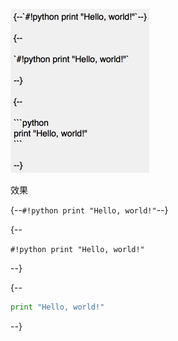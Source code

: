 ![](../img/nest_block_hl_red.png)

效果

{--`#!python print "Hello, world!"`--}

{--

`#!python print "Hello, world!"`

--}

{--

```python
print "Hello, world!"
```

--}
